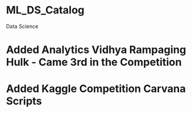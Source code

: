 # ML_DS_Catalog
Data Science 

# Added Analytics Vidhya Rampaging Hulk - Came 3rd in the Competition
# Added Kaggle Competition Carvana Scripts 
